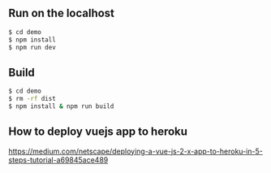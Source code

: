 ## Run on the localhost
```bash
$ cd demo
$ npm install
$ npm run dev
```

## Build
```bash
$ cd demo
$ rm -rf dist
$ npm install & npm run build
```

## How to deploy vuejs app to heroku
https://medium.com/netscape/deploying-a-vue-js-2-x-app-to-heroku-in-5-steps-tutorial-a69845ace489

